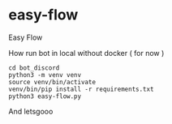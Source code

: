# easy-flow
Easy Flow


How run bot in local without docker ( for now )

```cd bot_discord```<br />
```python3 -m venv venv```<br />
```source venv/bin/activate```<br />
```venv/bin/pip install -r requirements.txt```<br />
```python3 easy-flow.py```<br />

And letsgooo
